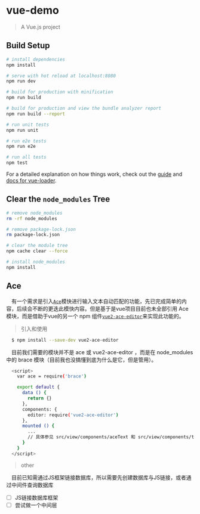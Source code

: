 # vue-demo

> A Vue.js project

## Build Setup

``` bash
# install dependencies
npm install

# serve with hot reload at localhost:8080
npm run dev

# build for production with minification
npm run build

# build for production and view the bundle analyzer report
npm run build --report

# run unit tests
npm run unit

# run e2e tests
npm run e2e

# run all tests
npm test
```

For a detailed explanation on how things work, check out the [guide](http://vuejs-templates.github.io/webpack/) and [docs for vue-loader](http://vuejs.github.io/vue-loader).

## Clear the `node_modules` Tree

``` bash
# remove node_modules
rm -rf node_modules

# remove package-lock.json
rm package-lock.json

# clear the module tree
npm cache clear --force

# install node_modules
npm install
```

## Ace

&emsp;有一个需求是引入[`Ace`](https://github.com/ajaxorg/ace)模快进行输入文本自动匹配的功能，先已完成简单的内容，后续会不断的更迭此模快内容。但是基于是vue项目目前也未全部引用 Ace 模块，而是借助于vue的另一个 npm 组件[`vue2-ace-editor`](https://www.npmjs.com/package/vue2-ace-editor)来实现此功能的。

> 引入和使用

``` bash
  $ npm install --save-dev vue2-ace-editor
```

&emsp;目前我们需要的模块并不是 ace 或 vue2-ace-editor ，而是在 node_modules 中的 brace 模块（目前我也没搞懂到底为什么是它，但是管用）。

``` bash
  <script>
    var ace = require('brace')

    export default {
      data () {
        return {}
      },
      components: {
        editor: require('vue2-ace-editor')
      },
      mounted () {
        ...
        // 具体参见 src/view/components/aceText 和 src/view/components/textAce
      }
    }
  </script>
```

> other

&emsp;目前已知需通过JS框架链接数据库，所以需要先创建数据库与JS链接，或者通过中间件查询数据库
- [ ] JS链接数据库框架
- [ ] 尝试做一个中间层
